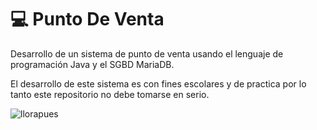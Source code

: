 # :computer: Punto De Venta

Desarrollo de un sistema de punto de venta usando el lenguaje de programación Java y el SGBD MariaDB.

El desarrollo de este sistema es con fines escolares y de practica por lo tanto este repositorio no debe tomarse en serio.

![llorapues](https://quebolu.com/uploads/meme1567194099gen.jpg)
